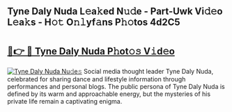 ## Tyne Daly Nuda L𝚎a𝚔ed N𝚞𝚍e - Part-Uwk Vi𝚍𝚎o L𝚎a𝚔s - H𝚘𝚝 O𝚗𝚕yf𝚊ns P𝚑𝚘tos 4d2C5

# <h2><a href="http://kf91cq4.oniu.top/?m=Tyne+Daly+Nuda">🔗👉 🔴 Tyne Daly Nuda P𝚑ot𝚘𝚜 V𝚒d𝚎o</a></h2>

[![Tyne Daly Nuda Nu𝚍e𝚜](https://i.imgur.com/0qMVB7G.gif)](http://kf91cq4.oniu.top/?m=Tyne+Daly+Nuda)
Social media thought leader Tyne Daly Nuda, celebrated for sharing dance and lifestyle information through performances and personal blogs. The public persona of Tyne Daly Nuda is defined by its warm and approachable energy, but the mysteries of his private life remain a captivating enigma.  

